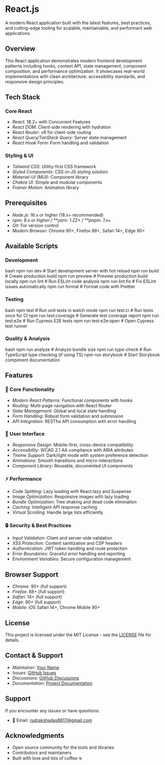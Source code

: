 # React.js

A modern React application built with the latest features, best practices, and cutting-edge tooling for scalable, maintainable, and performant web applications.

## Overview

This React application demonstrates modern frontend development patterns including hooks, context API, state management, component composition, and performance optimization. It showcases real-world implementations with clean architecture, accessibility standards, and responsive design principles.

## Tech Stack

### Core React

- _React_: 18.2+ with Concurrent Features
- _React DOM_: Client-side rendering with hydration
- _React Router_: v6 for client-side routing
- _React Query/TanStack Query_: Server state management
- _React Hook Form_: Form handling and validation

### Styling & UI

- _Tailwind CSS_: Utility-first CSS framework
- _Styled Components_: CSS-in-JS styling solution
- _Material-UI (MUI)_: Component library
- _Chakra UI_: Simple and modular components
- _Framer Motion_: Animation library

## Prerequisites

- _Node.js_: 16.x or higher (18.x+ recommended)
- _npm: 8.x or higher / **yarn: 1.22+ / **pnpm_: 7.x+
- _Git_: For version control
- _Modern Browser_: Chrome 90+, Firefox 88+, Safari 14+, Edge 90+

## Available Scripts

### Development

bash
npm run dev # Start development server with hot reload
npm run build # Create production build
npm run preview # Preview production build locally
npm run lint # Run ESLint code analysis
npm run lint:fix # Fix ESLint issues automatically
npm run format # Format code with Prettier

### Testing

bash
npm test # Run unit tests in watch mode
npm run test:ci # Run tests once for CI
npm run test:coverage # Generate test coverage report
npm run test:e2e # Run Cypress E2E tests
npm run test:e2e:open # Open Cypress test runner

### Quality & Analysis

bash
npm run analyze # Analyze bundle size
npm run type-check # Run TypeScript type checking (if using TS)
npm run storybook # Start Storybook component documentation

## Features

### 🎯 Core Functionality

- _Modern React Patterns_: Functional components with hooks
- _Routing_: Multi-page navigation with React Router
- _State Management_: Global and local state handling
- _Form Handling_: Robust form validation and submission
- _API Integration_: RESTful API consumption with error handling

### 🎨 User Interface

- _Responsive Design_: Mobile-first, cross-device compatibility
- _Accessibility_: WCAG 2.1 AA compliance with ARIA attributes
- _Theme Support_: Dark/light mode with system preference detection
- _Animations_: Smooth transitions and micro-interactions
- _Component Library_: Reusable, documented UI components

### ⚡ Performance

- _Code Splitting_: Lazy loading with React.lazy and Suspense
- _Image Optimization_: Responsive images with lazy loading
- _Bundle Optimization_: Tree shaking and dead code elimination
- _Caching_: Intelligent API response caching
- _Virtual Scrolling_: Handle large lists efficiently

### 🔒 Security & Best Practices

- _Input Validation_: Client and server-side validation
- _XSS Protection_: Content sanitization and CSP headers
- _Authentication_: JWT token handling and route protection
- _Error Boundaries_: Graceful error handling and reporting
- _Environment Variables_: Secure configuration management

## Browser Support

- _Chrome_: 90+ (full support)
- _Firefox_: 88+ (full support)
- _Safari_: 14+ (full support)
- _Edge_: 90+ (full support)
- _Mobile_: iOS Safari 14+, Chrome Mobile 90+

## License

This project is licensed under the MIT License - see the [LICENSE](LICENSE) file for details.

## Contact & Support

- _Maintainer_: [Your Name](mailto:your.email@example.com)
- _Issues_: [GitHub Issues](https://github.com/username/repo-name/issues)
- _Discussions_: [GitHub Discussions](https://github.com/username/repo-name/discussions)
- _Documentation_: [Project Documentation](https://your-app-docs.com)

## Support

If you encounter any issues or have questions:

- 📧 Email: rudrakshadas8617@gmail.com

## Acknowledgments

- Open source community for the tools and libraries
- Contributors and maintainers
- Built with love and lots of coffee ☕

